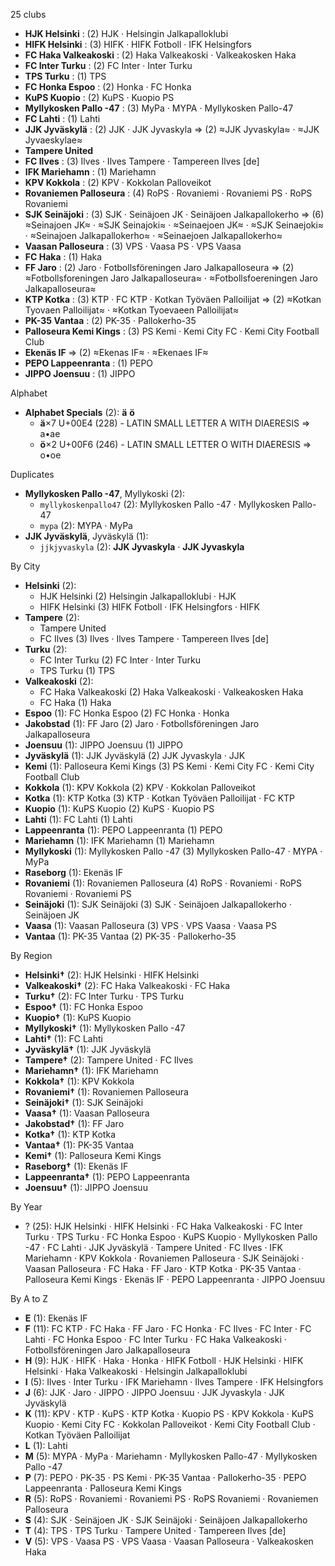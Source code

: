 25 clubs

- **HJK Helsinki** : (2) HJK · Helsingin Jalkapalloklubi
- **HIFK Helsinki** : (3) HIFK · HIFK Fotboll · IFK Helsingfors
- **FC Haka Valkeakoski** : (2) Haka Valkeakoski · Valkeakosken Haka
- **FC Inter Turku** : (2) FC Inter · Inter Turku
- **TPS Turku** : (1) TPS
- **FC Honka Espoo** : (2) Honka · FC Honka
- **KuPS Kuopio** : (2) KuPS · Kuopio PS
- **Myllykosken Pallo -47** : (3) MyPa · MYPA · Myllykosken Pallo-47
- **FC Lahti** : (1) Lahti
- **JJK Jyväskylä** : (2) JJK · JJK Jyvaskyla ⇒ (2) ≈JJK Jyvaskyla≈ · ≈JJK Jyvaeskylae≈
- **Tampere United**
- **FC Ilves** : (3) Ilves · Ilves Tampere · Tampereen Ilves [de]
- **IFK Mariehamn** : (1) Mariehamn
- **KPV Kokkola** : (2) KPV · Kokkolan Palloveikot
- **Rovaniemen Palloseura** : (4) RoPS · Rovaniemi · Rovaniemi PS · RoPS Rovaniemi
- **SJK Seinäjoki** : (3) SJK · Seinäjoen JK · Seinäjoen Jalkapallokerho ⇒ (6) ≈Seinajoen JK≈ · ≈SJK Seinajoki≈ · ≈Seinaejoen JK≈ · ≈SJK Seinaejoki≈ · ≈Seinajoen Jalkapallokerho≈ · ≈Seinaejoen Jalkapallokerho≈
- **Vaasan Palloseura** : (3) VPS · Vaasa PS · VPS Vaasa
- **FC Haka** : (1) Haka
- **FF Jaro** : (2) Jaro · Fotbollsföreningen Jaro Jalkapalloseura ⇒ (2) ≈Fotbollsforeningen Jaro Jalkapalloseura≈ · ≈Fotbollsfoereningen Jaro Jalkapalloseura≈
- **KTP Kotka** : (3) KTP · FC KTP · Kotkan Työväen Palloilijat ⇒ (2) ≈Kotkan Tyovaen Palloilijat≈ · ≈Kotkan Tyoevaeen Palloilijat≈
- **PK-35 Vantaa** : (2) PK-35 · Pallokerho-35
- **Palloseura Kemi Kings** : (3) PS Kemi · Kemi City FC · Kemi City Football Club
- **Ekenäs IF** ⇒ (2) ≈Ekenas IF≈ · ≈Ekenaes IF≈
- **PEPO Lappeenranta** : (1) PEPO
- **JIPPO Joensuu** : (1) JIPPO




Alphabet

- **Alphabet Specials** (2):  **ä**  **ö** 
  - **ä**×7 U+00E4 (228) - LATIN SMALL LETTER A WITH DIAERESIS ⇒ a•ae
  - **ö**×2 U+00F6 (246) - LATIN SMALL LETTER O WITH DIAERESIS ⇒ o•oe




Duplicates

- **Myllykosken Pallo -47**, Myllykoski (2):
  - `myllykoskenpallo47` (2): Myllykosken Pallo -47 · Myllykosken Pallo-47
  - `mypa` (2): MYPA · MyPa
- **JJK Jyväskylä**, Jyväskylä (1):
  - `jjkjyvaskyla` (2): **JJK Jyvaskyla** · **JJK Jyvaskyla**




By City

- **Helsinki** (2): 
  - HJK Helsinki  (2) Helsingin Jalkapalloklubi · HJK
  - HIFK Helsinki  (3) HIFK Fotboll · IFK Helsingfors · HIFK
- **Tampere** (2): 
  - Tampere United 
  - FC Ilves  (3) Ilves · Ilves Tampere · Tampereen Ilves [de]
- **Turku** (2): 
  - FC Inter Turku  (2) FC Inter · Inter Turku
  - TPS Turku  (1) TPS
- **Valkeakoski** (2): 
  - FC Haka Valkeakoski  (2) Haka Valkeakoski · Valkeakosken Haka
  - FC Haka  (1) Haka
- **Espoo** (1): FC Honka Espoo  (2) FC Honka · Honka
- **Jakobstad** (1): FF Jaro  (2) Jaro · Fotbollsföreningen Jaro Jalkapalloseura
- **Joensuu** (1): JIPPO Joensuu  (1) JIPPO
- **Jyväskylä** (1): JJK Jyväskylä  (2) JJK Jyvaskyla · JJK
- **Kemi** (1): Palloseura Kemi Kings  (3) PS Kemi · Kemi City FC · Kemi City Football Club
- **Kokkola** (1): KPV Kokkola  (2) KPV · Kokkolan Palloveikot
- **Kotka** (1): KTP Kotka  (3) KTP · Kotkan Työväen Palloilijat · FC KTP
- **Kuopio** (1): KuPS Kuopio  (2) KuPS · Kuopio PS
- **Lahti** (1): FC Lahti  (1) Lahti
- **Lappeenranta** (1): PEPO Lappeenranta  (1) PEPO
- **Mariehamn** (1): IFK Mariehamn  (1) Mariehamn
- **Myllykoski** (1): Myllykosken Pallo -47  (3) Myllykosken Pallo-47 · MYPA · MyPa
- **Raseborg** (1): Ekenäs IF 
- **Rovaniemi** (1): Rovaniemen Palloseura  (4) RoPS · Rovaniemi · RoPS Rovaniemi · Rovaniemi PS
- **Seinäjoki** (1): SJK Seinäjoki  (3) SJK · Seinäjoen Jalkapallokerho · Seinäjoen JK
- **Vaasa** (1): Vaasan Palloseura  (3) VPS · VPS Vaasa · Vaasa PS
- **Vantaa** (1): PK-35 Vantaa  (2) PK-35 · Pallokerho-35




By Region

- **Helsinki†** (2):   HJK Helsinki · HIFK Helsinki
- **Valkeakoski†** (2):   FC Haka Valkeakoski · FC Haka
- **Turku†** (2):   FC Inter Turku · TPS Turku
- **Espoo†** (1):   FC Honka Espoo
- **Kuopio†** (1):   KuPS Kuopio
- **Myllykoski†** (1):   Myllykosken Pallo -47
- **Lahti†** (1):   FC Lahti
- **Jyväskylä†** (1):   JJK Jyväskylä
- **Tampere†** (2):   Tampere United · FC Ilves
- **Mariehamn†** (1):   IFK Mariehamn
- **Kokkola†** (1):   KPV Kokkola
- **Rovaniemi†** (1):   Rovaniemen Palloseura
- **Seinäjoki†** (1):   SJK Seinäjoki
- **Vaasa†** (1):   Vaasan Palloseura
- **Jakobstad†** (1):   FF Jaro
- **Kotka†** (1):   KTP Kotka
- **Vantaa†** (1):   PK-35 Vantaa
- **Kemi†** (1):   Palloseura Kemi Kings
- **Raseborg†** (1):   Ekenäs IF
- **Lappeenranta†** (1):   PEPO Lappeenranta
- **Joensuu†** (1):   JIPPO Joensuu




By Year

- ? (25):   HJK Helsinki · HIFK Helsinki · FC Haka Valkeakoski · FC Inter Turku · TPS Turku · FC Honka Espoo · KuPS Kuopio · Myllykosken Pallo -47 · FC Lahti · JJK Jyväskylä · Tampere United · FC Ilves · IFK Mariehamn · KPV Kokkola · Rovaniemen Palloseura · SJK Seinäjoki · Vaasan Palloseura · FC Haka · FF Jaro · KTP Kotka · PK-35 Vantaa · Palloseura Kemi Kings · Ekenäs IF · PEPO Lappeenranta · JIPPO Joensuu






By A to Z

- **E** (1): Ekenäs IF
- **F** (11): FC KTP · FC Haka · FF Jaro · FC Honka · FC Ilves · FC Inter · FC Lahti · FC Honka Espoo · FC Inter Turku · FC Haka Valkeakoski · Fotbollsföreningen Jaro Jalkapalloseura
- **H** (9): HJK · HIFK · Haka · Honka · HIFK Fotboll · HJK Helsinki · HIFK Helsinki · Haka Valkeakoski · Helsingin Jalkapalloklubi
- **I** (5): Ilves · Inter Turku · IFK Mariehamn · Ilves Tampere · IFK Helsingfors
- **J** (6): JJK · Jaro · JIPPO · JIPPO Joensuu · JJK Jyvaskyla · JJK Jyväskylä
- **K** (11): KPV · KTP · KuPS · KTP Kotka · Kuopio PS · KPV Kokkola · KuPS Kuopio · Kemi City FC · Kokkolan Palloveikot · Kemi City Football Club · Kotkan Työväen Palloilijat
- **L** (1): Lahti
- **M** (5): MYPA · MyPa · Mariehamn · Myllykosken Pallo-47 · Myllykosken Pallo -47
- **P** (7): PEPO · PK-35 · PS Kemi · PK-35 Vantaa · Pallokerho-35 · PEPO Lappeenranta · Palloseura Kemi Kings
- **R** (5): RoPS · Rovaniemi · Rovaniemi PS · RoPS Rovaniemi · Rovaniemen Palloseura
- **S** (4): SJK · Seinäjoen JK · SJK Seinäjoki · Seinäjoen Jalkapallokerho
- **T** (4): TPS · TPS Turku · Tampere United · Tampereen Ilves [de]
- **V** (5): VPS · Vaasa PS · VPS Vaasa · Vaasan Palloseura · Valkeakosken Haka




